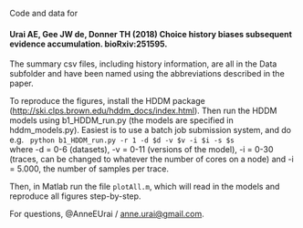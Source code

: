 
Code and data for

#### Urai AE, Gee JW de, Donner TH (2018) Choice history biases subsequent evidence accumulation. bioRxiv:251595. ####

The summary csv files, including history information, are all in the Data subfolder and have been named using the abbreviations described in the paper.

To reproduce the figures, install the HDDM package (http://ski.clps.brown.edu/hddm_docs/index.html). Then run the HDDM models using b1_HDDM_run.py (the models are specified in hddm_models.py). Easiest is to use a batch job submission system, and do e.g.
<code>
python b1_HDDM_run.py -r 1 -d $d -v $v -i $i -s $s
</code>
where -d = 0-6 (datasets), -v = 0-11 (versions of the model), -i = 0-30 (traces, can be changed to whatever the number of cores on a node) and -i = 5.000, the number of samples per trace.

Then, in Matlab run the file <code>plotAll.m</code>, which will read in the models and reproduce all figures step-by-step.

For questions, @AnneEUrai / anne.urai@gmail.com.
